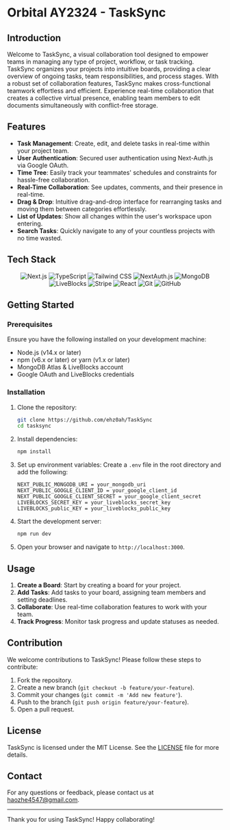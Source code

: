 ﻿# Orbital AY2324 - TaskSync

## Introduction

Welcome to TaskSync, a visual collaboration tool designed to empower teams in managing any type of project, workflow, or task tracking. TaskSync organizes your projects into intuitive boards, providing a clear overview of ongoing tasks, team responsibilities, and process stages. With a robust set of collaboration features, TaskSync makes cross-functional teamwork effortless and efficient. Experience real-time collaboration that creates a collective virtual presence, enabling team members to edit documents simultaneously with conflict-free storage.

## Features

- **Task Management**: Create, edit, and delete tasks in real-time within your project team.
- **User Authentication**: Secured user authentication using Next-Auth.js via Google OAuth.
- **Time Tree**: Easily track your teammates' schedules and constraints for hassle-free collaboration.
- **Real-Time Collaboration**: See updates, comments, and their presence in real-time.
- **Drag & Drop**: Intuitive drag-and-drop interface for rearranging tasks and moving them between categories effortlessly.
- **List of Updates**: Show all changes within the user's workspace upon entering.
- **Search Tasks**: Quickly navigate to any of your countless projects with no time wasted.

## Tech Stack

<p align="center">
  <img src="https://img.shields.io/badge/Next.js-000000?style=for-the-badge&logo=next.js&logoColor=white" alt="Next.js">
  <img src="https://img.shields.io/badge/TypeScript-007ACC?style=for-the-badge&logo=typescript&logoColor=white" alt="TypeScript">
  <img src="https://img.shields.io/badge/Tailwind_CSS-38B2AC?style=for-the-badge&logo=tailwind-css&logoColor=white" alt="Tailwind CSS">
  <img src="https://img.shields.io/badge/NextAuth.js-FFFFFF?style=for-the-badge&logo=next.js&logoColor=000000" alt="NextAuth.js">
  <img src="https://img.shields.io/badge/MongoDB-47A248?style=for-the-badge&logo=mongodb&logoColor=white" alt="MongoDB">
  <img src="https://img.shields.io/badge/LiveBlocks-000000?style=for-the-badge&logo=liveblocks&logoColor=white" alt="LiveBlocks">
  <img src="https://img.shields.io/badge/Stripe-008CDD?style=for-the-badge&logo=stripe&logoColor=white" alt="Stripe">
  <img src="https://img.shields.io/badge/React-61DAFB?style=for-the-badge&logo=react&logoColor=black" alt="React">
  <img src="https://img.shields.io/badge/Git-F05032?style=for-the-badge&logo=git&logoColor=white" alt="Git">
  <img src="https://img.shields.io/badge/GitHub-181717?style=for-the-badge&logo=github&logoColor=white" alt="GitHub">
</p>

## Getting Started

### Prerequisites

Ensure you have the following installed on your development machine:

- Node.js (v14.x or later)
- npm (v6.x or later) or yarn (v1.x or later)
- MongoDB Atlas & LiveBlocks account
- Google OAuth and LiveBlocks credentials

### Installation

1. Clone the repository:

   ```bash
   git clone https://github.com/ehz0ah/TaskSync
   cd tasksync
   ```

2. Install dependencies:

   ```bash
   npm install
   ```

3. Set up environment variables:
   Create a `.env` file in the root directory and add the following:

   ```env
   NEXT_PUBLIC_MONGODB_URI = your_mongodb_uri
   NEXT_PUBLIC_GOOGLE_CLIENT_ID = your_google_client_id
   NEXT_PUBLIC_GOOGLE_CLIENT_SECRET = your_google_client_secret
   LIVEBLOCKS_SECRET_KEY = your_liveblocks_secret_key
   LIVEBLOCKS_public_KEY = your_liveblocks_public_key
   ```

4. Start the development server:

   ```bash
   npm run dev
   ```

5. Open your browser and navigate to `http://localhost:3000`.

## Usage

1. **Create a Board**: Start by creating a board for your project.
2. **Add Tasks**: Add tasks to your board, assigning team members and setting deadlines.
3. **Collaborate**: Use real-time collaboration features to work with your team.
4. **Track Progress**: Monitor task progress and update statuses as needed.

## Contribution

We welcome contributions to TaskSync! Please follow these steps to contribute:

1. Fork the repository.
2. Create a new branch (`git checkout -b feature/your-feature`).
3. Commit your changes (`git commit -m 'Add new feature'`).
4. Push to the branch (`git push origin feature/your-feature`).
5. Open a pull request.

## License

TaskSync is licensed under the MIT License. See the [LICENSE](LICENSE) file for more details.

## Contact

For any questions or feedback, please contact us at [haozhe4547@gmail.com](mailto:haozhe4547@gmail.com).

---

Thank you for using TaskSync! Happy collaborating!
